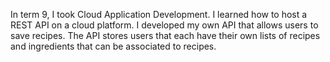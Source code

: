 In term 9, I took Cloud Application Development. I learned how to host a REST API on a cloud platform. I developed my own API that allows users to save recipes. The API stores users that each have their own lists of recipes and ingredients that can be associated to recipes.
